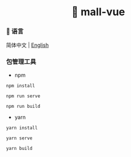<h1 align="center">🏪 mall-vue</h1>

### 📖 语言

简体中文 | [English](./README.en.md)

### 包管理工具

* npm

```
npm install

npm run serve

npm run build
```

* yarn

```
yarn install

yarn serve

yarn build
```
